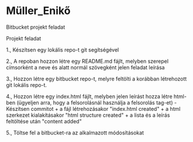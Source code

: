 # Müller_Enikő
Bitbucket projekt feladat

Projekt feladat

1., Készítsen egy lokális repo-t git segítségével

2., A repoban hozzon létre egy README.md fájlt, melyben szerepel címsorként a neve és alatt normál szövegként jelen feladat leírása

3., Hozzon létre egy bitbucket repo-t, melyre feltölti a korábban létrehozott git lokális repo-t.

4., Hozzon létre egy index.html fájlt, melyben jelen leírást hozza létre html-ben (ügyeljen arra, hogy a felsorolásnál használja a felsorolás tag-et)
    - Készítsen commitot 
        + a fájl létrehozásakor "index.html created"
        + a html szerkezet kialakításakor "html structure created"
        + a lista és a leírás feltöltése után "content added"
        
5., Töltse fel a bitbucket-ra az alkalmazott módosításokat
